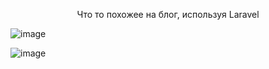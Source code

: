 <p align="center">  Что то похожее на блог, используя Laravel  </p>



</p>

![image](https://user-images.githubusercontent.com/97159484/149994035-43903267-fe0b-4b27-87e1-540330d5769c.png)

![image](https://user-images.githubusercontent.com/97159484/149995039-5d42052c-8809-4249-84ab-acba9065f63a.png)



